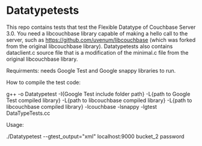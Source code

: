 Datatypetests
=============
This repo contains tests that test the Flexible Datatype of Couchbase Server 3.0. You need a libcouchbase library capable of making a hello call to the server, such as https://github.com/uvenum/libcouchbase (which was forked from the original libcouchbase library). Datatypetests also contains dataclient.c source file that is a modification of the minimal.c file from the original libcouchbase library. 

Requirments: needs Google Test and Google snappy libraries to run.

How to compile the test code:

g++ -o Datatypetest -I{Google Test include folder path} -L{path to Google Test compiled library} -L{path to libcouchbase compiled library} -L{path to libcouchbase compiled library} -lcouchbase -lsnappy -lgtest DataTypeTests.cc

Usage:

./Datatypetest --gtest_output="xml" localhost:9000 bucket_2 password
